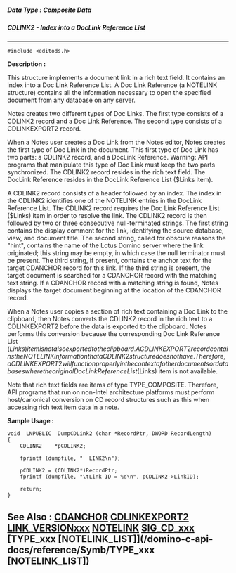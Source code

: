 ##### Data Type : Composite Data
##### CDLINK2 - Index into a DocLink Reference List
---
```
#include <editods.h>
```
**Description :**

This structure implements a document link in a rich text field.  It contains an 
index into a Doc Link Reference List.  A Doc Link Reference (a NOTELINK 
structure) contains all the information necessary to open the specified 
document from any database on any server. 

Notes creates two different types of Doc Links.  The first type consists of a 
CDLINK2 record and a Doc Link Reference.  The second type consists of a 
CDLINKEXPORT2 record.

When a Notes user creates a Doc Link from the Notes editor, Notes creates the 
first type of Doc Link in the document.  This first type of Doc Link has two 
parts: a CDLINK2 record, and a DocLink Reference.  Warning: API programs that 
manipulate this type of Doc Link must keep the two parts synchronized. The 
CDLINK2 record resides in the rich text field. The DocLink Reference resides in 
the DocLink Reference List ($Links item). 

A CDLINK2 record consists of a header followed by an index. The index in the 
CDLINK2 identifies one of the NOTELINK  entries in the DocLink Reference List. 
The CDLINK2 record requires the Doc Link Reference List ($Links) item in order 
to resolve the link.  The CDLINK2 record is then followed by two or three 
consecutive null-terminated strings.  The first string contains the display 
comment for the link, identifying the source database, view, and document 
title.  The second string, called for obscure reasons the "hint", contains the 
name of the Lotus Domino server where the link originated;  this string may be 
empty, in which case the null terminator must be present.  The third string, if 
present, contains the anchor text for the target CDANCHOR record for this 
link.  If the third string is present, the target document is searched for a 
CDANCHOR record with the matching text string.  If a CDANCHOR record with a 
matching string is found, Notes displays the target document beginning at the 
location of the CDANCHOR record.

When a Notes user copies a section of rich text containing a Doc Link to the 
clipboard, then Notes converts the CDLINK2 record in the rich text to a 
CDLINKEXPORT2 before the data is exported to the clipboard.  Notes performs 
this conversion because the corresponding Doc Link Reference List ($Links) item 
is not also exported to the clipboard.  A CDLINKEXPORT2 record contains the 
NOTELINK information that a CDLINK2 structure does not have. Therefore, a 
CDLINKEXPORT2 will function properly in the context of other documents or 
databases where the original Doc Link Reference List ($Links) item is not 
available.

Note that rich text fields are items of type TYPE_COMPOSITE. Therefore, API 
programs that run on non-Intel architecture platforms must perform 
host/canonical conversion on CD record structures such as this when accessing 
rich text item data in a note.

**Sample Usage :**
```
void  LNPUBLIC  DumpCDLink2 (char *RecordPtr, DWORD RecordLength)
{
    CDLINK2    *pCDLINK2;

    fprintf (dumpfile, "  LINK2\n");

    pCDLINK2 = (CDLINK2*)RecordPtr;
    fprintf (dumpfile, "\tLink ID = %d\n", pCDLINK2->LinkID);

    return;
}
```
**See Also :**
[CDANCHOR](/domino-c-api-docs/reference/Data/CDANCHOR)
[CDLINKEXPORT2](/domino-c-api-docs/reference/Data/CDLINKEXPORT2)
[LINK_VERSIONxxx](/domino-c-api-docs/reference/Symb/LINK_VERSIONxxx)
[NOTELINK](/domino-c-api-docs/reference/Data/NOTELINK)
[SIG_CD_xxx](/domino-c-api-docs/reference/Symb/SIG_CD_xxx)
[TYPE_xxx [NOTELINK_LIST]](/domino-c-api-docs/reference/Symb/TYPE_xxx [NOTELINK_LIST])
---
